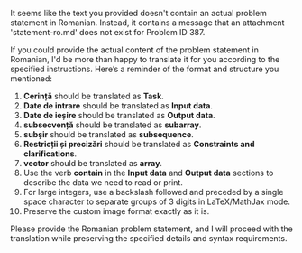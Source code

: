 It seems like the text you provided doesn't contain an actual problem statement in Romanian. Instead, it contains a message that an attachment 'statement-ro.md' does not exist for Problem ID 387.

If you could provide the actual content of the problem statement in Romanian, I'd be more than happy to translate it for you according to the specified instructions. Here’s a reminder of the format and structure you mentioned:

1. **Cerință** should be translated as **Task**.
2. **Date de intrare** should be translated as **Input data**.
3. **Date de ieșire** should be translated as **Output data**.
4. **subsecvență** should be translated as **subarray**.
5. **subșir** should be translated as **subsequence**.
6. **Restricții și precizări** should be translated as **Constraints and clarifications**.
7. **vector** should be translated as **array**.
8. Use the verb **contain** in the **Input data** and **Output data** sections to describe the data we need to read or print.
9. For large integers, use a backslash followed and preceded by a single space character to separate groups of 3 digits in LaTeX/MathJax mode.
10. Preserve the custom image format exactly as it is.

Please provide the Romanian problem statement, and I will proceed with the translation while preserving the specified details and syntax requirements.